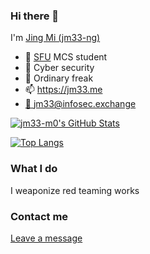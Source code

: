 ### Hi there 👋

I'm [Jing Mi (jm33-ng)](https://jm33.me/pages/jing-mi.html)

* 🏫 [SFU](https://www.sfu.ca/) MCS student
* 🔭 Cyber security
* 🌱 Ordinary freak
* 📫 https://jm33.me
* <a rel="me" href="https://infosec.exchange/@jm33">🐘 jm33@infosec.exchange</a>

[![jm33-m0's GitHub Stats](https://github-readme-stats.vercel.app/api?username=jm33-m0&show_icons=true&hide_title=false)](https://github.com/jm33-m0)

[![Top Langs](https://github-readme-stats.vercel.app/api/top-langs/?username=jm33-m0&hide=shell,javascript,groff,tex,html&layout=compact)](https://github.com/search?q=user%3Ajm33-m0&type=Repositories)

### What I do

I weaponize red teaming works

### Contact me

[Leave a message](https://jm33.me/pages/got-something-to-say.html)
